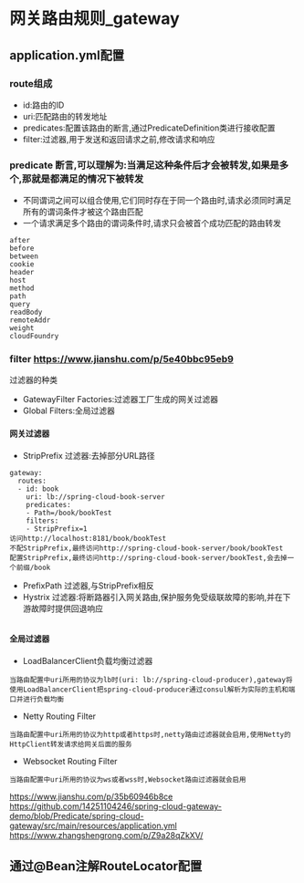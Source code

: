 # 网关路由规则_gateway
## application.yml配置

### route组成
* id:路由的ID
* uri:匹配路由的转发地址
* predicates:配置该路由的断言,通过PredicateDefinition类进行接收配置
* filter:过滤器,用于发送和返回请求之前,修改请求和响应

### predicate 断言,可以理解为:当满足这种条件后才会被转发,如果是多个,那就是都满足的情况下被转发
* 不同谓词之间可以组合使用,它们同时存在于同一个路由时,请求必须同时满足所有的谓词条件才被这个路由匹配
* 一个请求满足多个路由的谓词条件时,请求只会被首个成功匹配的路由转发
```
after
before
between
cookie
header
host
method
path
query
readBody
remoteAddr
weight
cloudFoundry
```


### filter  https://www.jianshu.com/p/5e40bbc95eb9
过滤器的种类
* GatewayFilter Factories:过滤器工厂生成的网关过滤器
* Global Filters:全局过滤器

#### 网关过滤器
* StripPrefix 过滤器:去掉部分URL路径
```
gateway:
  routes:
  - id: book
    uri: lb://spring-cloud-book-server
    predicates:
    - Path=/book/bookTest
    filters:
    - StripPrefix=1
访问http://localhost:8181/book/bookTest
不配StripPrefix,最终访问http://spring-cloud-book-server/book/bookTest
配置StripPrefix,最终访问http://spring-cloud-book-server/bookTest,会去掉一个前缀/book
```
* PrefixPath 过滤器,与StripPrefix相反
* Hystrix 过滤器:将断路器引入网关路由,保护服务免受级联故障的影响,并在下游故障时提供回退响应
```

```

#### 全局过滤器
* LoadBalancerClient负载均衡过滤器
```
当路由配置中uri所用的协议为lb时(uri: lb://spring-cloud-producer),gateway将使用LoadBalancerClient把spring-cloud-producer通过consul解析为实际的主机和端口并进行负载均衡
```
* Netty Routing Filter
```
当路由配置中uri所用的协议为http或者https时,netty路由过滤器就会启用,使用Netty的HttpClient转发请求给网关后面的服务
```
* Websocket Routing Filter
```
当路由配置中uri所用的协议为ws或者wss时,Websocket路由过滤器就会启用
```

https://www.jianshu.com/p/35b60946b8ce
https://github.com/14251104246/spring-cloud-gateway-demo/blob/Predicate/spring-cloud-gateway/src/main/resources/application.yml
https://www.zhangshengrong.com/p/Z9a28qZkXV/















## 通过@Bean注解RouteLocator配置